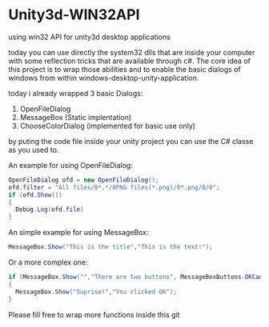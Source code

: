 # Unity3d-WIN32API
using win32 API for unity3d desktop applications

today you can use directly the system32 dlls that are inside your computer with some reflection tricks that are available through c#.
The core idea of this project is to wrap those abilities and to enable the basic dialogs of windows from within windows-desktop-unity-application.

today i already wrapped 3 basic Dialogs:
1. OpenFileDialog
2. MessageBox (Static implentation)
3. ChooseColorDialog (implemented for basic use only)

by puting the code file inside your unity project you can use the C# classe as you used to.

An example for using OpenFileDialog:

```csharp
OpenFileDialog ofd = new OpenFileDialog(); 
ofd.filter = "All files/0*.*/0PNG files(*.png)/0*.png/0/0";
if (ofd.Show())
{
  Debug.Log(ofd.file)
}
```

An simple example for using MessageBox:
```csharp
MessageBox.Show("This is the title","This is the text!");
```
Or a more complex one:
```csharp
if (MessageBox.Show("","There are two buttons", MessageBoxButtons.OKCancel) == DialogResult.OK)
{
  MessageBox.Show("Suprise!","You clicked OK");
}
```
Please fill free to wrap more functions inside this git

